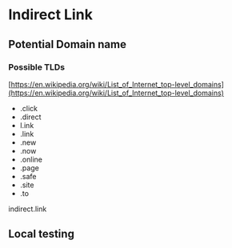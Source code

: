 # Indirect Link

## Potential Domain name

### Possible TLDs

[https://en.wikipedia.org/wiki/List_of_Internet_top-level_domains](https://en.wikipedia.org/wiki/List_of_Internet_top-level_domains)

- .click
- .direct
- l.ink
- .link
- .new
- .now
- .online
- .page
- .safe
- .site
- .to

indirect.link

## Local testing
